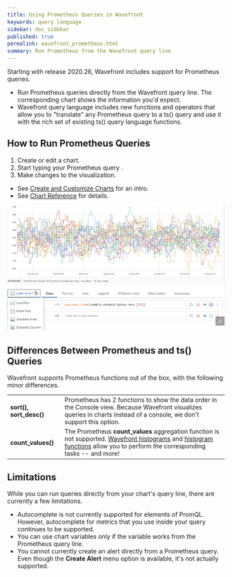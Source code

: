 ```yaml
---
title: Using Prometheus Queries in Wavefront
keywords: query language
sidebar: doc_sidebar
published: true
permalink: wavefront_prometheus.html
summary: Run Prometheus from the Wavefront query line
---
```


Starting with release 2020.26, Wavefront includes support for Prometheus queries.
* Run Prometheus queries directly from the Wavefront query line. The corresponding chart shows the information you'd expect.
* Wavefront query language includes new functions and operators that allow you to "translate" any Prometheus query to a ts() query and use it with the rich set of existing ts() query language functions.

## How to Run Prometheus Queries

1. Create or edit a chart.
2. Start typing your Prometheus query .
3. Make changes to the visualization.
  * See [Create and Customize Charts](ui_charts.html) for an intro.
  * See [Chart Reference](ui_chart_reference) for details.

![Prometheus query](images/prometheus_sample.png)

## Differences Between Prometheus and ts() Queries

Wavefront supports Prometheus functions out of the box, with the following minor differences.

<table style="width: 100%;">
<tbody>
<tr>
<td width="25%"><strong>sort(), sort_desc()</strong>
</td>
<td width="75%">Prometheus has 2 functions to show the data order in the Console view. Because Wavefront visualizes queries in charts instead of a console, we don't support this option.
</td></tr>
<tr>
<td width="25%"><strong>count_values()</strong>
</td>
<td width="75%">The Prometheus <strong>count_values</strong> aggregation function is not supported. <a href="proxies_histograms.html">Wavefront histograms</a> and <a href="query_language_reference.html#histogram-functions">histogram functions</a> allow you to perform the corresponding tasks -- and more!
</td></tr>
</tbody>
</table>


## Limitations

While you can run queries directly from your chart's query line, there are currently a few limitations.

* Autocomplete is not currently supported for elements of PromQL. However, autocomplete for metrics that you use inside your query continues to be supported.
* You can use chart variables only if the variable works from the Prometheus query line.
* You cannot currently create an alert directly from a Prometheus query. Even though the  **Create Alert** menu option is available, it's not actually supported.
